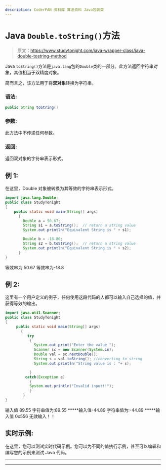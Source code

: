 ```yaml
---
description: CoderFAN 资料库 算法资料 Java包装类
---
```


# Java `Double.toString()`方法

> 原文：<https://www.studytonight.com/java-wrapper-class/java-double-tostring-method>

Java `toString()`方法是`java.lang`包的`Double`类的一部分。此方法返回字符串对象，其值相当于双精度对象。

简而言之，该方法用于将**双对象**转换为字符串。

### 语法:

```java
public String toString() 
```

### 参数:

此方法中不传递任何参数。

### 返回:

返回双对象的字符串表示形式。

## 例 1:

在这里，Double 对象被转换为其等效的字符串表示形式。

```java
import java.lang.Double;
public class StudyTonight
{  
    public static void main(String[] args) 
      {  
        Double a = 50.67;       
        String s1 = a.toString();  // return a string value 
        System.out.println("Equivalent String is " + s1);              

        Double b = -18.80;            
        String s2 = b.toString();  // return a string value 
        System.out.println("Equivalent String is " + s2);  
      }  
} 
```

等效串为 50.67
等效串为-18.8

## 例 2:

这里有一个用户定义的例子，任何使用这段代码的人都可以输入自己选择的值，并获得等效的输出。

```java
import java.util.Scanner;  
public class StudyTonight
{  
     public static void main(String[] args) 
       {  
          try
           {
             System.out.print("Enter the value ");  
             Scanner sc = new Scanner(System.in);  
             Double val = sc.nextDouble();  
             String s = val.toString(); //converting to string
             System.out.println("String value is : "+ s);  

           }
         catch(Exception e)
           {
           System.out.println("Invalid input!!");
           }     
        }  
} 
```

输入值 89.55
字符串值为:89.55
*****输入值-44.89
字符串值为:-44.89
*****输入值 0x556
无效输入！！

## 实时示例:

在这里，您可以测试实时代码示例。您可以为不同的值执行示例，甚至可以编辑和编写您的示例来测试 Java 代码。

* * *

* * *